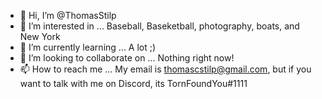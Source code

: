 - 👋 Hi, I’m @ThomasStilp
- 👀 I’m interested in ...
Baseball, Baseketball, photography, boats, and New York
- 🌱 I’m currently learning ...
A lot ;)
- 💞️ I’m looking to collaborate on ...
Nothing right now!
- 📫 How to reach me ...
My email is thomascstilp@gmail.com, but if you want to talk with me on Discord, its TornFoundYou#1111
<!---
ThomasStilp/ThomasStilp is a ✨ special ✨ repository because its `README.md` (this file) appears on your GitHub profile.
You can click the Preview link to take a look at your changes.
--->
